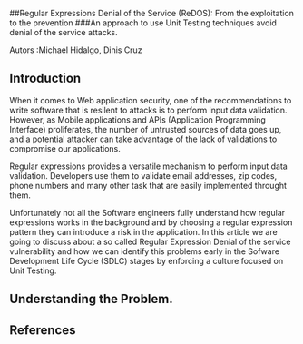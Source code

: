 ##Regular Expressions Denial of the Service (ReDOS): From the exploitation to the prevention
###An approach to use Unit Testing techniques avoid denial of the service attacks.

Autors :Michael Hidalgo, Dinis Cruz
## Introduction

When it comes to Web application security, one of the recommendations to write software that is resilent to attacks is to perform input data validation. However, as Mobile applications and APIs (Application Programming Interface) proliferates, the number of untrusted sources of data goes up, and a potential attacker can take advantage of the lack of validations to compromise our applications.

Regular expressions provides a versatile mechanism to perform input data validation. Developers use them to validate email addresses, zip codes, phone numbers and many other task that are easily implemented throught them.

Unfortunately not all the Software engineers fully understand how regular expressions works in the background and by choosing a regular expression pattern they can introduce a risk in the application. In this article we are going to discuss about a so called Regular Expression Denial of the service vulnerability and how we can identify this problems early in the Sofware Development Life Cycle (SDLC) stages by enforcing a culture focused on Unit Testing.

## Understanding the Problem.





## References
